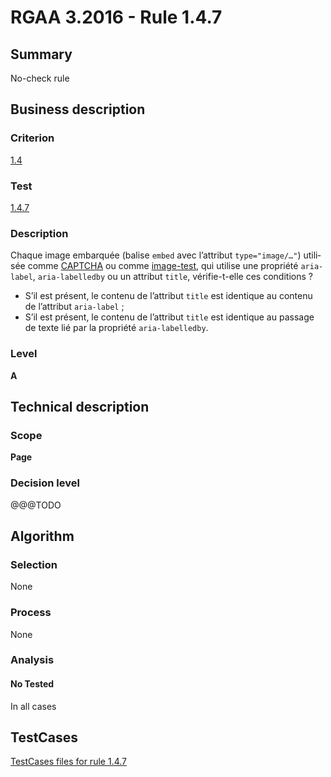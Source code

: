 # RGAA 3.2016 - Rule 1.4.7

## Summary
No-check rule


## Business description

### Criterion
[1.4](http://references.modernisation.gouv.fr/rgaa-accessibilite/2016/criteres.html#crit-1-4)

### Test
[1.4.7](http://references.modernisation.gouv.fr/rgaa-accessibilite/2016/criteres.html#test-1-4-7)

### Description
<div lang="fr">Chaque image embarqu&#xE9;e (balise <code lang="en">embed</code> avec l&#x2019;attribut <code lang="en">type="image/…"</code>) utilis&#xE9;e comme <a href="http://references.modernisation.gouv.fr/rgaa-accessibilite/glossaire.html#captcha">CAPTCHA</a> ou comme <a href="http://references.modernisation.gouv.fr/rgaa-accessibilite/glossaire.html#image-test">image-test</a>, qui utilise une propri&#xE9;t&#xE9; <code lang="en">aria-label</code>, <code lang="en">aria-labelledby</code> ou un attribut <code lang="en">title</code>, v&#xE9;rifie-t-elle ces conditions&nbsp;? <ul><li>S&#x2019;il est pr&#xE9;sent, le contenu de l&#x2019;attribut <code lang="en">title</code> est identique au contenu de l&#x2019;attribut <code lang="en">aria-label</code>&nbsp;;</li> <li>S&#x2019;il est pr&#xE9;sent, le contenu de l&#x2019;attribut <code lang="en">title</code> est identique au passage de texte li&#xE9; par la propri&#xE9;t&#xE9; <code lang="en">aria-labelledby</code>.</li> </ul></div>

### Level
**A**


## Technical description

### Scope
**Page**

### Decision level
@@@TODO


## Algorithm

### Selection
None

### Process
None

### Analysis

#### No Tested
In all cases


##  TestCases

[TestCases files for rule 1.4.7](https://github.com/Asqatasun/Asqatasun/tree/develop/rules/rules-rgaa3.2016/src/test/resources/testcases/rgaa32016/Rgaa32016Rule010407/)


